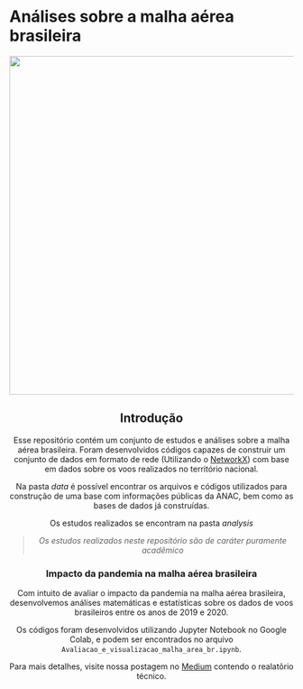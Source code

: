 # Análises sobre a malha aérea brasileira

<center><img width="600" src="https://i.ibb.co/HqKS7H5/Brasil-Voos.png"></center>
<center>

## Introdução
Esse repositório contém um conjunto de estudos e análises sobre a malha aérea brasileira.
Foram desenvolvidos códigos capazes de construir um conjunto de dados em formato de rede (Utilizando o [NetworkX](https://networkx.org/)) com base em dados sobre os voos realizados no território nacional.

Na pasta _data_ é possível encontrar os arquivos e códigos utilizados para construção de uma base com informações públicas da ANAC, bem como as bases de dados já construídas.

Os estudos realizados se encontram na pasta _analysis_
  
> _Os estudos realizados neste repositório são de caráter puramente acadêmico_
  
### Impacto da pandemia na malha aérea brasileira
  Com intuito de avaliar o impacto da pandemia na malha aérea brasileira, desenvolvemos análises matemáticas e estatísticas sobre os dados de voos brasileiros entre os anos de 2019 e 2020.
  
  Os códigos foram desenvolvidos utilizando Jupyter Notebook no Google Colab, e podem ser encontrados no arquivo `Avaliacao_e_visualizacao_malha_area_br.ipynb`.
  
  Para mais detalhes, visite nossa postagem no [Medium](
https://medium.com/@pedrobps11/introdu%C3%A7%C3%A3o-561323dfb227) contendo o realatõrio técnico.
